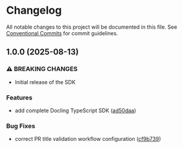 # Changelog

All notable changes to this project will be documented in this file. See [Conventional Commits](https://conventionalcommits.org) for commit guidelines.

## 1.0.0 (2025-08-13)

### ⚠ BREAKING CHANGES

* Initial release of the SDK

### Features

* add complete Docling TypeScript SDK ([ad50daa](https://github.com/btwld/docling-sdk/commit/ad50daa77c72bcad64d0cee52eb8354d340fe0b5))

### Bug Fixes

* correct PR title validation workflow configuration ([cf9b739](https://github.com/btwld/docling-sdk/commit/cf9b739d4b3447e08d03f7de9257ea1ce2aebf58))
